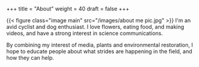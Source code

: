 +++
title = "About"
weight = 40
draft = false
+++

{{< figure class="image main" src="/images/about me pic.jpg" >}}
I'm an avid cyclist and dog enthusiast. I love flowers, eating food, and making videos, and have a strong interest in science communications.

 By combining my interest of media, plants and environmental restoration, I hope to educate people about what strides are happening in the field, and how they can help. 

